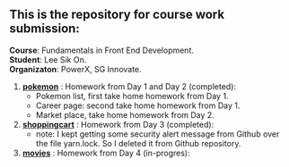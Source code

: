 ## This is the repository for course work submission:
**Course**: Fundamentals in Front End Development.
<br>**Student**: Lee Sik On.
<br>**Organizaton**: PowerX, SG Innovate.

1. [**pokemon**](pokemon/README.md) : Homework from Day 1 and Day 2 (completed):
    * Pokemon list, first take home homework from Day 1.
    * Career page: second take home homework from Day 1.
    * Market place, take home homework from Day 2.
2. [**shoppingcart**](shoppingcart/README.md) : Homework from Day 3 (completed):
    * note: I kept getting some security alert message from Github over the file yarn.lock.  So I deleted it from Github repository.
3. [**movies**](https://github.com/encore428/movies/README.md) : Homework from Day 4 (in-progres):


  
